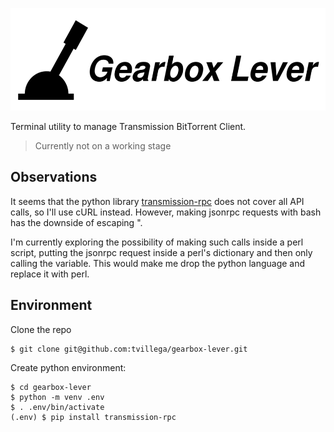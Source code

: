 ![logo](logo.png)

Terminal utility to manage Transmission BitTorrent Client.

> Currently not on a working stage

## Observations

It seems that the python library [transmission-rpc](https://pypi.org/project/transmission-rpc/) does not cover all API calls, so I'll use cURL instead. However, making jsonrpc requests with bash has the downside of escaping \".

I'm currently exploring the possibility of making such calls inside a perl script, putting the jsonrpc request inside a perl's dictionary and then only calling the variable. This would make me drop the python language and replace it with perl.

## Environment

Clone the repo
```
$ git clone git@github.com:tvillega/gearbox-lever.git
```

Create python environment:
```
$ cd gearbox-lever
$ python -m venv .env
$ . .env/bin/activate
(.env) $ pip install transmission-rpc
```
